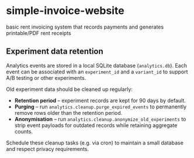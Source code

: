 # simple-invoice-website
basic rent invoicing system that records payments and generates printable/PDF rent receipts

## Experiment data retention

Analytics events are stored in a local SQLite database (`analytics.db`).
Each event can be associated with an `experiment_id` and a `variant_id` to
support A/B testing or other experiments.

Old experiment data should be cleaned up regularly:

- **Retention period** – experiment records are kept for 90 days by default.
- **Purging** – run `analytics.cleanup.purge_expired_events` to permanently
  remove rows older than the retention period.
- **Anonymisation** – run `analytics.cleanup.anonymize_old_experiments` to
  strip event payloads for outdated records while retaining aggregate counts.

Schedule these cleanup tasks (e.g. via cron) to maintain a small database
and respect privacy requirements.
